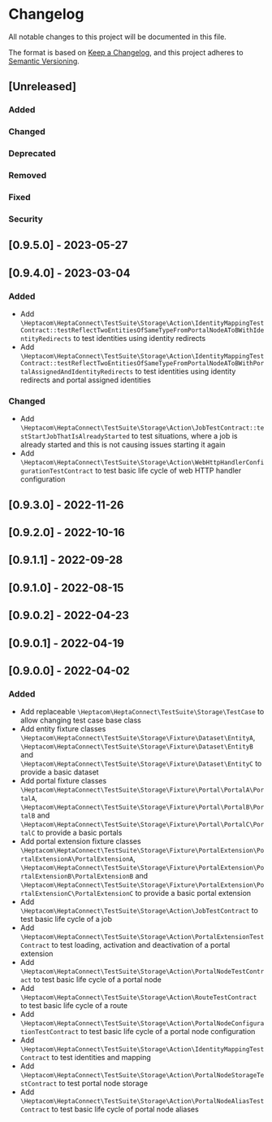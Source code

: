 # Changelog

All notable changes to this project will be documented in this file.

The format is based on [Keep a Changelog](https://keepachangelog.com/en/1.0.0/),
and this project adheres to [Semantic Versioning](https://semver.org/spec/v2.0.0.html).

## [Unreleased]

### Added

### Changed

### Deprecated

### Removed

### Fixed

### Security

## [0.9.5.0] - 2023-05-27

## [0.9.4.0] - 2023-03-04

### Added

- Add `\Heptacom\HeptaConnect\TestSuite\Storage\Action\IdentityMappingTestContract::testReflectTwoEntitiesOfSameTypeFromPortalNodeAToBWithIdentityRedirects` to test identities using identity redirects
- Add `\Heptacom\HeptaConnect\TestSuite\Storage\Action\IdentityMappingTestContract::testReflectTwoEntitiesOfSameTypeFromPortalNodeAToBWithPortalAssignedAndIdentityRedirects` to test identities using identity redirects and portal assigned identities

### Changed

- Add `\Heptacom\HeptaConnect\TestSuite\Storage\Action\JobTestContract::testStartJobThatIsAlreadyStarted` to test situations, where a job is already started and this is not causing issues starting it again
- Add `\Heptacom\HeptaConnect\TestSuite\Storage\Action\WebHttpHandlerConfigurationTestContract` to test basic life cycle of web HTTP handler configuration

## [0.9.3.0] - 2022-11-26

## [0.9.2.0] - 2022-10-16

## [0.9.1.1] - 2022-09-28

## [0.9.1.0] - 2022-08-15

## [0.9.0.2] - 2022-04-23

## [0.9.0.1] - 2022-04-19

## [0.9.0.0] - 2022-04-02

### Added

- Add replaceable `\Heptacom\HeptaConnect\TestSuite\Storage\TestCase` to allow changing test case base class
- Add entity fixture classes `\Heptacom\HeptaConnect\TestSuite\Storage\Fixture\Dataset\EntityA`, `\Heptacom\HeptaConnect\TestSuite\Storage\Fixture\Dataset\EntityB` and `\Heptacom\HeptaConnect\TestSuite\Storage\Fixture\Dataset\EntityC` to provide a basic dataset
- Add portal fixture classes `\Heptacom\HeptaConnect\TestSuite\Storage\Fixture\Portal\PortalA\PortalA`, `\Heptacom\HeptaConnect\TestSuite\Storage\Fixture\Portal\PortalB\PortalB` and `\Heptacom\HeptaConnect\TestSuite\Storage\Fixture\Portal\PortalC\PortalC` to provide a basic portals
- Add portal extension fixture classes `\Heptacom\HeptaConnect\TestSuite\Storage\Fixture\PortalExtension\PortalExtensionA\PortalExtensionA`, `\Heptacom\HeptaConnect\TestSuite\Storage\Fixture\PortalExtension\PortalExtensionB\PortalExtensionB` and `\Heptacom\HeptaConnect\TestSuite\Storage\Fixture\PortalExtension\PortalExtensionC\PortalExtensionC` to provide a basic portal extension
- Add `\Heptacom\HeptaConnect\TestSuite\Storage\Action\JobTestContract` to test basic life cycle of a job
- Add `\Heptacom\HeptaConnect\TestSuite\Storage\Action\PortalExtensionTestContract` to test loading, activation and deactivation of a portal extension
- Add `\Heptacom\HeptaConnect\TestSuite\Storage\Action\PortalNodeTestContract` to test basic life cycle of a portal node
- Add `\Heptacom\HeptaConnect\TestSuite\Storage\Action\RouteTestContract` to test basic life cycle of a route
- Add `\Heptacom\HeptaConnect\TestSuite\Storage\Action\PortalNodeConfigurationTestContract` to test basic life cycle of a portal node configuration
- Add `\Heptacom\HeptaConnect\TestSuite\Storage\Action\IdentityMappingTestContract` to test identities and mapping
- Add `\Heptacom\HeptaConnect\TestSuite\Storage\Action\PortalNodeStorageTestContract` to test portal node storage
- Add `\Heptacom\HeptaConnect\TestSuite\Storage\Action\PortalNodeAliasTestContract` to test basic life cycle of portal node aliases
